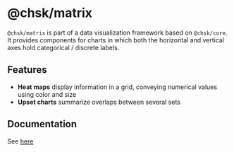 # @chsk/matrix

`@chsk/matrix` is part of a data visualization framework based on `@chsk/core`.
It provides components for charts in which both the horizontal and vertical
axes hold categorical / discrete labels.

## Features

-   **Heat maps** display information in a grid, conveying numerical values
    using color and size
-   **Upset charts** summarize overlaps between several sets

## Documentation

See [here](https://tkonopka.github.io/chsk/?path=/docs/addons-matrix-overview--page)
